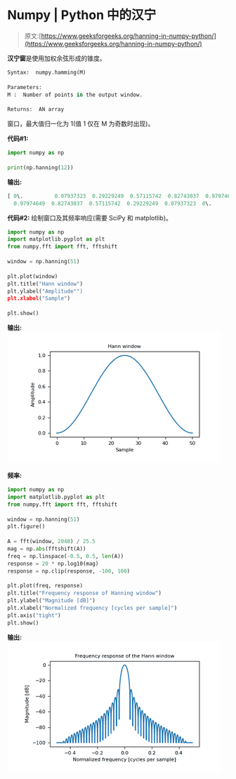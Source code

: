 # Numpy | Python 中的汉宁

> 原文:[https://www.geeksforgeeks.org/hanning-in-numpy-python/](https://www.geeksforgeeks.org/hanning-in-numpy-python/)

**汉宁窗**是使用加权余弦形成的锥度。

```py
Syntax:  numpy.hamming(M)

Parameters: 
M :  Number of points in the output window.

Returns:  AN array
```

窗口，最大值归一化为 1(值 1 仅在 M 为奇数时出现)。

**代码#1:**

```py
import numpy as np

print(np.hanning(12))
```

**输出:**

```py
[ 0\.          0.07937323  0.29229249  0.57115742  0.82743037  0.97974649
  0.97974649  0.82743037  0.57115742  0.29229249  0.07937323  0\.        ]

```

**代码#2:** 绘制窗口及其频率响应(需要 SciPy 和 matplotlib)。

```py
import numpy as np
import matplotlib.pyplot as plt
from numpy.fft import fft, fftshift

window = np.hanning(51)

plt.plot(window)
plt.title("Hann window")
plt.ylabel("Amplitude"")
plt.xlabel("Sample")

plt.show()
```

**输出:**
![](img/ac3704c0953ddee9e2c2e7019be2323d.png)

**频率:**

```py
import numpy as np
import matplotlib.pyplot as plt
from numpy.fft import fft, fftshift

window = np.hanning(51)
plt.figure()

A = fft(window, 2048) / 25.5
mag = np.abs(fftshift(A))
freq = np.linspace(-0.5, 0.5, len(A))
response = 20 * np.log10(mag)
response = np.clip(response, -100, 100)

plt.plot(freq, response)
plt.title("Frequency response of Hanning window")
plt.ylabel("Magnitude [dB]")
plt.xlabel("Normalized frequency [cycles per sample]")
plt.axis("tight")
plt.show()
```

**输出:**
![](img/82b768a34a7adaba3ca77b1061c24156.png)